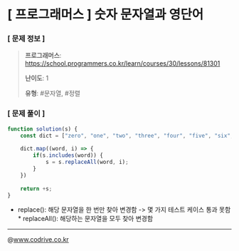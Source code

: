# [ 프로그래머스 ] 숫자 문자열과 영단어

### [ 문제 정보 ]
> **프로그래머스**: https://school.programmers.co.kr/learn/courses/30/lessons/81301
> 
> **난이도**: 1
>
> **유형**: #문자열, #정렬


### [ 문제 풀이 ]
```JavaScript
function solution(s) {
    const dict = ["zero", "one", "two", "three", "four", "five", "six", "seven", "eight", "nine"];
    
    dict.map((word, i) => {
        if(s.includes(word)) {
            s = s.replaceAll(word, i);
        }
    })
    
    return +s;
}
```
* replace(): 해당 문자열을 한 번만 찾아 변경함 -> 몇 가지 테스트 케이스 통과 못함<br>* replaceAll(): 해당하는 문자열을 모두 찾아 변경함


---
@www.codrive.co.kr